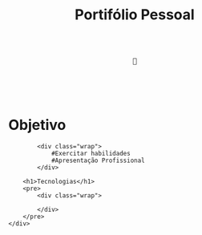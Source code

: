 <html>
    <div class="container">
        <h1 align="center">Portifólio Pessoal</h1>
        <pre>
            <div class="wrap">
                <div align="center">🚀</div>
            </div>
        </pre>
        <h1>Objetivo</h1>
       
            <div class="wrap">
                #Exercitar habilidades
                #Apresentação Profissional
            </div>
       
        <h1>Tecnologias</h1>
        <pre>
            <div class="wrap">

            </div>
        </pre>
    </div>
</html>
